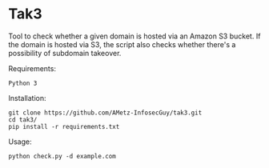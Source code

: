 # Tak3


Tool to check whether a given domain is hosted via an Amazon S3 bucket. 
If the domain is hosted via S3, the script also checks whether there's a possibility of subdomain takeover.

Requirements:

    Python 3

Installation:

```
git clone https://github.com/AMetz-InfosecGuy/tak3.git
cd tak3/
pip install -r requirements.txt
```
Usage:

```
python check.py -d example.com
```
